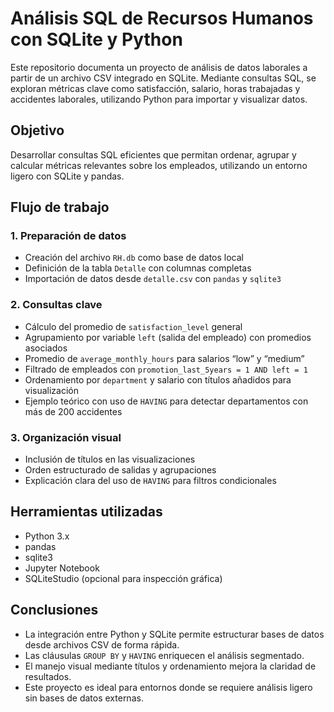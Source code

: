 # Análisis SQL de Recursos Humanos con SQLite y Python

Este repositorio documenta un proyecto de análisis de datos laborales a partir de un archivo CSV integrado en SQLite. Mediante consultas SQL, se exploran métricas clave como satisfacción, salario, horas trabajadas y accidentes laborales, utilizando Python para importar y visualizar datos.

## Objetivo

Desarrollar consultas SQL eficientes que permitan ordenar, agrupar y calcular métricas relevantes sobre los empleados, utilizando un entorno ligero con SQLite y pandas.

## Flujo de trabajo

### 1. Preparación de datos
- Creación del archivo `RH.db` como base de datos local
- Definición de la tabla `Detalle` con columnas completas
- Importación de datos desde `detalle.csv` con `pandas` y `sqlite3`

### 2. Consultas clave

- Cálculo del promedio de `satisfaction_level` general
- Agrupamiento por variable `left` (salida del empleado) con promedios asociados
- Promedio de `average_monthly_hours` para salarios “low” y “medium”
- Filtrado de empleados con `promotion_last_5years = 1 AND left = 1`
- Ordenamiento por `department` y salario con títulos añadidos para visualización
- Ejemplo teórico con uso de `HAVING` para detectar departamentos con más de 200 accidentes

### 3. Organización visual
- Inclusión de títulos en las visualizaciones
- Orden estructurado de salidas y agrupaciones
- Explicación clara del uso de `HAVING` para filtros condicionales

## Herramientas utilizadas

- Python 3.x  
- pandas  
- sqlite3  
- Jupyter Notebook  
- SQLiteStudio (opcional para inspección gráfica)

## Conclusiones

- La integración entre Python y SQLite permite estructurar bases de datos desde archivos CSV de forma rápida.
- Las cláusulas `GROUP BY` y `HAVING` enriquecen el análisis segmentado.
- El manejo visual mediante títulos y ordenamiento mejora la claridad de resultados.
- Este proyecto es ideal para entornos donde se requiere análisis ligero sin bases de datos externas.
